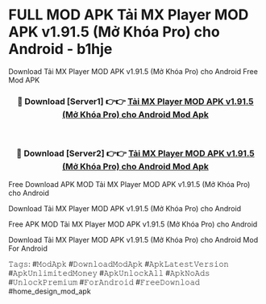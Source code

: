 # FULL MOD APK Tải MX Player MOD APK v1.91.5 (Mở Khóa Pro) cho Android - b1hje
Download Tải MX Player MOD APK v1.91.5 (Mở Khóa Pro) cho Android Free Mod APK

<div align="center">
<h3>🔴 Download [Server1] 👉👉 <a href="https://apk-comot.site?title=Tải_MX_Player_MOD_APK_v1.91.5_(Mở_Khóa_Pro)_cho_Android">Tải MX Player MOD APK v1.91.5 (Mở Khóa Pro) cho Android Mod Apk</a></h3><br>

<h3>🔴 Download [Server2] 👉👉 <a href="https://apk-comot.site?title=Tải_MX_Player_MOD_APK_v1.91.5_(Mở_Khóa_Pro)_cho_Android">Tải MX Player MOD APK v1.91.5 (Mở Khóa Pro) cho Android Mod Apk</a></h3>
</div>


Free Download APK MOD Tải MX Player MOD APK v1.91.5 (Mở Khóa Pro) cho Android

Download Tải MX Player MOD APK v1.91.5 (Mở Khóa Pro) cho Android 

Free APK MOD Tải MX Player MOD APK v1.91.5 (Mở Khóa Pro) cho Android 

Download Tải MX Player MOD APK v1.91.5 (Mở Khóa Pro) cho Android Mod For Android

𝚃𝚊𝚐𝚜: #𝙼𝚘𝚍𝙰𝚙𝚔 #𝙳𝚘𝚠𝚗𝚕𝚘𝚊𝚍𝙼𝚘𝚍𝙰𝚙𝚔 #𝙰𝚙𝚔𝙻𝚊𝚝𝚎𝚜𝚝𝚅𝚎𝚛𝚜𝚒𝚘𝚗 #𝙰𝚙𝚔𝚄𝚗𝚕𝚒𝚖𝚒𝚝𝚎𝚍𝙼𝚘𝚗𝚎𝚢 #𝙰𝚙𝚔𝚄𝚗𝚕𝚘𝚌𝚔𝙰𝚕𝚕 #𝙰𝚙𝚔𝙽𝚘𝙰𝚍𝚜 #𝚄𝚗𝚕𝚘𝚌𝚔𝙿𝚛𝚎𝚖𝚒𝚞𝚖 #𝙵𝚘𝚛𝙰𝚗𝚍𝚛𝚘𝚒𝚍 #𝙵𝚛𝚎𝚎𝙳𝚘𝚠𝚗𝚕𝚘𝚊𝚍 #home_design_mod_apk